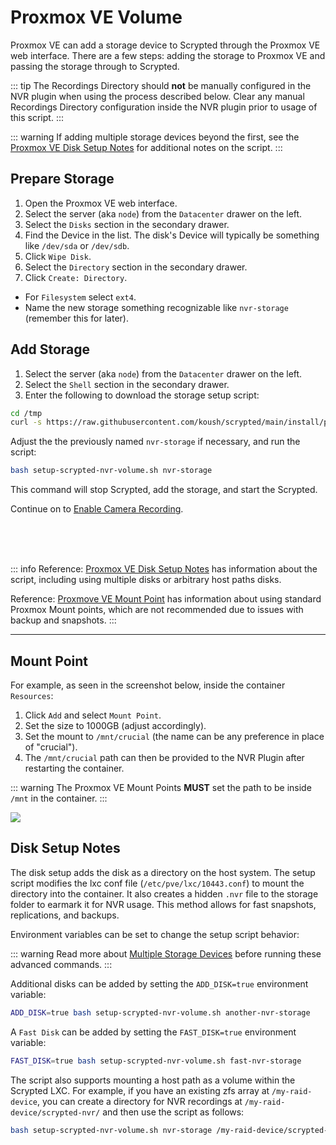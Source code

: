 
# Proxmox VE Volume

Proxmox VE can add a storage device to Scrypted through the Proxmox VE web interface. There are a few steps: adding the storage to Proxmox VE and passing the storage through to Scrypted.

::: tip
The Recordings Directory should **not** be manually configured in the NVR plugin when using the process described below. Clear any manual Recordings Directory configuration inside the NVR plugin prior to usage of this script.
:::

::: warning
If adding multiple storage devices beyond the first, see the [Proxmox VE Disk Setup Notes](#disk-setup-notes) for additional notes on the script.
:::

## Prepare Storage

1. Open the Proxmox VE web interface.
2. Select the server (aka `node`) from the `Datacenter` drawer on the left.
3. Select the `Disks` section in the secondary drawer.
4. Find the Device in the list. The disk's Device will typically be something like `/dev/sda` or `/dev/sdb`.
5. Click `Wipe Disk`.
6. Select the `Directory` section in the secondary drawer.
7. Click `Create: Directory`.
  * For `Filesystem` select `ext4`.
  * Name the new storage something recognizable like `nvr-storage` (remember this for later).


## Add Storage

1. Select the server (aka `node`) from the `Datacenter` drawer on the left.
2. Select the `Shell` section in the secondary drawer.
3. Enter the following to download the storage setup script:

```sh
cd /tmp
curl -s https://raw.githubusercontent.com/koush/scrypted/main/install/proxmox/setup-scrypted-nvr-volume.sh > setup-scrypted-nvr-volume.sh
```

Adjust the the previously named `nvr-storage` if necessary, and run the script:

```sh
bash setup-scrypted-nvr-volume.sh nvr-storage
```

This command will stop Scrypted, add the storage, and start the Scrypted.

Continue on to [Enable Camera Recording](/scrypted-nvr/camera-recording).

<br/>
<br/>
<br/>

::: info
Reference: [Proxmox VE Disk Setup Notes](#disk-setup-notes) has information about the script, including using multiple disks or arbitrary host paths disks.

Reference: [Proxmove VE Mount Point](#mount-point) has information about using standard Proxmox Mount points, which are not recommended due to issues with backup and snapshots.
:::

---

## Mount Point

For example, as seen in the screenshot below, inside the container `Resources`:

1. Click `Add` and select `Mount Point`.
2. Set the size to 1000GB (adjust accordingly).
3. Set the mount to `/mnt/crucial` (the name can be any preference in place of "crucial").
4. The `/mnt/crucial` path can then be provided to the NVR Plugin after restarting the container.

::: warning
The Proxmox VE Mount Points **MUST** set the path to be inside `/mnt` in the container.
:::

![](/img/scrypted-nvr/proxmox-mount-point.png)

## Disk Setup Notes

The disk setup adds the disk as a directory on the host system. The setup script modifies the lxc conf file (`/etc/pve/lxc/10443.conf`) to mount the directory into the container. It also creates a hidden `.nvr` file to the storage folder to earmark it for NVR usage. This method allows for fast snapshots, replications, and backups.

Environment variables can be set to change the setup script behavior:

::: warning
Read more about [Multiple Storage Devices](/scrypted-nvr/recording-storage.md#multiple-storage-devices) before running these advanced commands.
:::

Additional disks can be added by setting the `ADD_DISK=true` environment variable:

```sh
ADD_DISK=true bash setup-scrypted-nvr-volume.sh another-nvr-storage
```

A `Fast Disk` can be added by setting the `FAST_DISK=true` environment variable:

```sh
FAST_DISK=true bash setup-scrypted-nvr-volume.sh fast-nvr-storage
```

The script also supports mounting a host path as a volume within the Scrypted LXC. For example, if you have an existing zfs array at `/my-raid-device`, you can create a directory for NVR recordings at `/my-raid-device/scrypted-nvr/` and then use the script as follows:

```sh
bash setup-scrypted-nvr-volume.sh nvr-storage /my-raid-device/scrypted-nvr/
```
